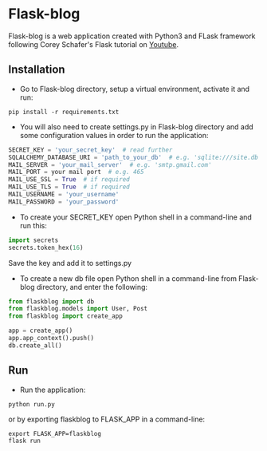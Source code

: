 # Flask-blog
Flask-blog is a web application created with Python3 and FLask framework following Corey Schafer's Flask tutorial on [Youtube](https://www.youtube.com/playlist?list=PL-osiE80TeTs4UjLw5MM6OjgkjFeUxCYH).

## Installation
- Go to Flask-blog directory, setup a virtual environment, activate it and run:
```
pip install -r requirements.txt
```

- You will also need to create settings.py in Flask-blog directory and add some configuration values in order to run the application:
```python
SECRET_KEY = 'your_secret_key'  # read further
SQLALCHEMY_DATABASE_URI = 'path_to_your_db'  # e.g. 'sqlite:///site.db'
MAIL_SERVER = 'your_mail_server'  # e.g. 'smtp.gmail.com'
MAIL_PORT = your mail port  # e.g. 465
MAIL_USE_SSL = True  # if required
MAIL_USE_TLS = True  # if required
MAIL_USERNAME = 'your_username'
MAIL_PASSWORD = 'your_password'
```

- To create your SECRET_KEY open Python shell in a command-line and run this:
```python
import secrets
secrets.token_hex(16)
```
Save the key and add it to settings.py

- To create a new db file open Python shell in a command-line from Flask-blog directory, and enter the following:
```python
from flaskblog import db
from flaskblog.models import User, Post
from flaskblog import create_app

app = create_app()
app.app_context().push()
db.create_all()
```

## Run
- Run the application:
```
python run.py
```

or by exporting flaskblog to FLASK_APP in a command-line:
```
export FLASK_APP=flaskblog
flask run
```
